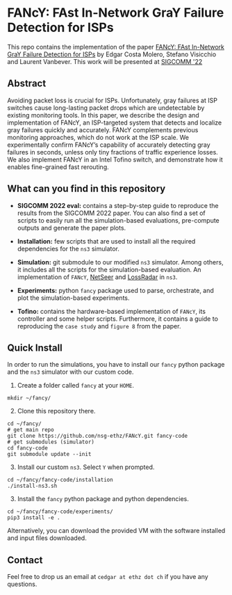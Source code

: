 # FANcY: FAst In-Network GraY Failure Detection for ISPs

This repo contains the implementation of the paper [FANcY: FAst In-Network GraY
Failure Detection for ISPs](.) by Edgar Costa Molero, Stefano Visicchio and
Laurent Vanbever. This work will be presented at [SIGCOMM
'22](https://conferences.sigcomm.org/sigcomm/2022/cfp.html)

## Abstract
Avoiding packet loss is crucial for ISPs. Unfortunately, gray failures at ISP
switches cause long-lasting packet drops which are undetectable by existing
monitoring tools. In this paper, we describe the design and implementation of
FANcY, an ISP-targeted system that detects and localize gray failures quickly
and accurately. FANcY complements previous monitoring approaches, which do not
work at the ISP scale. We experimentally confirm FANcY’s capability of
accurately detecting gray failures in seconds, unless only tiny fractions of
traffic experience losses. We also implement FANcY in an Intel Tofino switch,
and demonstrate how it enables fine-grained fast rerouting.

## What can you find in this repository 

* **SIGCOMM 2022 eval:** contains a step-by-step guide to reproduce the results
  from the SIGCOMM 2022 paper. You can also find a set of scripts to easily run
  all the simulation-based evaluations, pre-compute outputs and generate the
  paper plots. 

* **Installation:** few scripts that are used to install all the required
  dependencies for the `ns3` simulator.

* **Simulation:** git submodule to our modified `ns3` simulator. Among others,
  it includes all the scripts for the simulation-based evaluation. An
  implementation of `FANcY`,
  [NetSeer](https://dl.acm.org/doi/abs/10.1145/3387514.3406214) and
  [LossRadar](https://dl.acm.org/doi/10.1145/2999572.2999609) in `ns3`.

* **Experiments:** python `fancy` package used to parse, orchestrate, and plot
  the simulation-based experiments.

* **Tofino:** contains the hardware-based implementation of `FANcY`, its
  controller and some helper scripts. Furthermore, it contains a guide to
  reproducing the `case study` and `figure 8` from the paper.

## Quick Install

In order to run the simulations, you have to install our `fancy` python package
and the `ns3` simulator with our custom code. 

1. Create a folder called `fancy` at your `HOME`.
```
mkdir ~/fancy/
```

2. Clone this repository there. 
```
cd ~/fancy/
# get main repo
git clone https://github.com/nsg-ethz/FANcY.git fancy-code
# get submodules (simulator)
cd fancy-code
git submodule update --init
```

3. Install our custom `ns3`. Select `Y` when prompted. 
```
cd ~/fancy/fancy-code/installation
./install-ns3.sh
```

3. Install the `fancy` python package and python dependencies. 
```
cd ~/fancy/fancy-code/experiments/
pip3 install -e .
```

Alternatively, you can download the provided VM with the software installed and
input files downloaded.

## Contact

Feel free to drop us an email at `cedgar at ethz dot ch` if you have any questions.